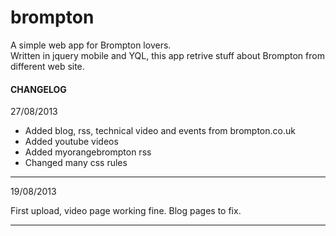 brompton
========
A simple web app for Brompton lovers.<br />
Written in jquery mobile and YQL, this app retrive stuff about Brompton from different web site.

<h4>CHANGELOG</h4>

<p>27/08/2013</p>

- Added blog, rss, technical video and events from brompton.co.uk
- Added youtube videos
- Added myorangebrompton rss
- Changed many css rules
<hr />

<p>19/08/2013</p>

First upload, video page working fine.
Blog pages to fix.
<hr />
